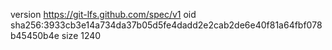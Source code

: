 version https://git-lfs.github.com/spec/v1
oid sha256:3933cb3e14a734da37b05d5fe4dadd2e2cab2de6e40f81a64fbf078b45450b4e
size 1240
